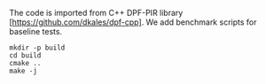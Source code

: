 
The code is imported from C++ DPF-PIR library [https://github.com/dkales/dpf-cpp].
We add benchmark scripts for baseline tests. 

```
mkdir -p build
cd build
cmake ..
make -j
```